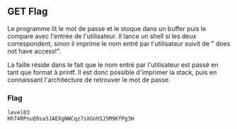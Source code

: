 ## GET Flag

Le programme lit le mot de passe et le stoque dans un buffer puis le compare avec l'entrée de l'utilisateur.
Il lance un shell si les deux correspondent, sinon il imprime le nom entré par l'utilisateur suivit de " does not have access!".

La faille réside dans le fait que le nom entré par l'utilisateur est passé en tant que format à printf.
Il est donc possible d'imprimer la stack, puis en connaissant l'architecture de retrouver le mot de passe.

### Flag

```
level03
Hh74RPnuQ9sa5JAEXgNWCqz7sXGnh5J5M9KfPg3H
```
